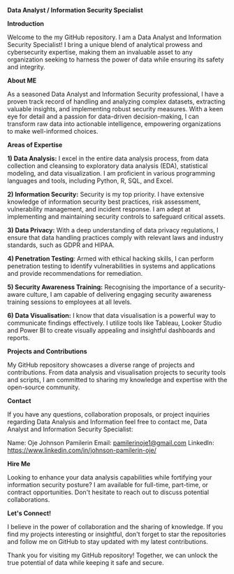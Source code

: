 **Data Analyst / Information Security Specialist**

**Introduction**

Welcome to the my GitHub repository. I am a Data Analyst and Information Security Specialist! I bring a unique blend of analytical prowess and cybersecurity expertise, making them an invaluable asset to any organization seeking to harness the power of data while ensuring its safety and integrity.

**About ME**

As a seasoned Data Analyst and Information Security professional, I have a proven track record of handling and analyzing complex datasets, extracting valuable insights, and implementing robust security measures. With a keen eye for detail and a passion for data-driven decision-making, I can transform raw data into actionable intelligence, empowering organizations to make well-informed choices.

**Areas of Expertise**

**1) Data Analysis:** I excel in the entire data analysis process, from data collection and cleansing to exploratory data analysis (EDA), statistical modeling, and data visualization. I am proficient in various programming languages and tools, including Python, R, SQL, and Excel.

**2) Information Security:** Security is my top priority. I have extensive knowledge of information security best practices, risk assessment, vulnerability management, and incident response. I am adept at implementing and maintaining security controls to safeguard critical assets.

**3) Data Privacy:** With a deep understanding of data privacy regulations, I ensure that data handling practices comply with relevant laws and industry standards, such as GDPR and HIPAA.

**4) Penetration Testing**: Armed with ethical hacking skills, I can perform penetration testing to identify vulnerabilities in systems and applications and provide recommendations for remediation.

**5) Security Awareness Training:** Recognising the importance of a security-aware culture, I am capable of delivering engaging security awareness training sessions to employees at all levels.

**6) Data Visualisation:** I know that data visualisation is a powerful way to communicate findings effectively. I utilize tools like Tableau, Looker Studio and Power BI to create visually appealing and insightful dashboards and reports.

**Projects and Contributions**

My GitHub repository showcases a diverse range of projects and contributions. From data analysis and visualisation projects to security tools and scripts, I am committed to sharing my knowledge and expertise with the open-source community.

**Contact**

If you have any questions, collaboration proposals, or project inquiries regarding Data Analysis and Information feel free to contact me, Data Analyst and Information Security Specialist:

Name: Oje Johnson Pamilerin
Email: pamilerinoje1@gmail.com
LinkedIn: https://www.linkedin.com/in/johnson-pamilerin-oje/

**Hire Me**

Looking to enhance your data analysis capabilities while fortifying your information security posture? I am available for full-time, part-time, or contract opportunities. Don't hesitate to reach out to discuss potential collaborations.

**Let's Connect!**

I believe in the power of collaboration and the sharing of knowledge. If you find my projects interesting or insightful, don't forget to star the repositories and follow me on GitHub to stay updated with my latest contributions.

Thank you for visiting my GitHub repository! Together, we can unlock the true potential of data while keeping it safe and secure.

